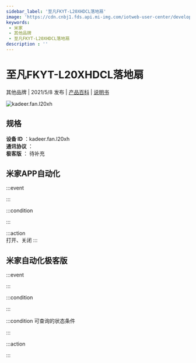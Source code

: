 ```yaml
---
sidebar_label: '至凡FKYT-L20XHDCL落地扇'
image: 'https://cdn.cnbj1.fds.api.mi-img.com/iotweb-user-center/developer_1678870953786jMT3vZiT.png?GalaxyAccessKeyId=AKVGLQWBOVIRQ3XLEW&Expires=9223372036854775807&Signature=Nbn5skGJAvabmjrIW1LY5PRYGNU='
keywords: 
 - 米家
 - 其他品牌
 - 至凡FKYT-L20XHDCL落地扇
description : ''
---
```

# 至凡FKYT-L20XHDCL落地扇

其他品牌 | 2021/5/8 发布 | [产品百科](https://home.mi.com/webapp/content/baike/product/index.html?model=kadeer.fan.l20xh/) | [说明书](https://home.mi.com/views/introduction.html?model=kadeer.fan.l20xh&region=cn)

![kadeer.fan.l20xh](https://cdn.cnbj1.fds.api.mi-img.com/iotweb-user-center/developer_1678870953786jMT3vZiT.png?GalaxyAccessKeyId=AKVGLQWBOVIRQ3XLEW&Expires=9223372036854775807&Signature=Nbn5skGJAvabmjrIW1LY5PRYGNU=)

## 规格  
> 
**设备 ID** ：kadeer.fan.l20xh  
**通讯协议** ：  
**极客版**  ： 待补充 


## 米家APP自动化  

:::event  

:::

:::condition  

:::

:::action   
打开、关闭
:::

## 米家自动化极客版  

:::event  

:::

:::condition  

:::

:::condition 可查询的状态条件  

:::

:::action  

:::

        

